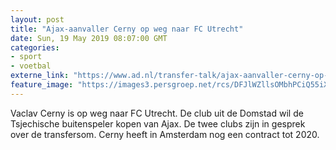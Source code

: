 ```yaml
---
layout: post
title: "Ajax-aanvaller Cerny op weg naar FC Utrecht"
date: Sun, 19 May 2019 08:07:00 GMT
categories: 
- sport 
- voetbal 
externe_link: "https://www.ad.nl/transfer-talk/ajax-aanvaller-cerny-op-weg-naar-fc-utrecht~a5a62842/"
feature_image: "https://images3.persgroep.net/rcs/DFJlWZllsOMbhPCiQ55iXGH71kU/diocontent/146928328/_fitwidth/400/?appId=21791a8992982cd8da851550a453bd7f&quality=0.7"
---
```


Vaclav Cerny is op weg naar FC Utrecht. De club uit de Domstad wil de Tsjechische buitenspeler kopen van Ajax. De twee clubs zijn in gesprek over de transfersom. Cerny heeft in Amsterdam nog een contract tot 2020.

